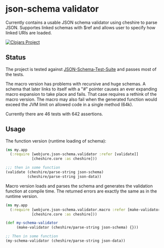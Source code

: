 # json-schema validator

Currently contains a usable JSON schema validator using cheshire to parse JSON.
Supportes linked schemas with $ref and allows user to specify
how linked URIs are loaded.

[![Clojars Project](http://clojars.org/webjure/json-schema/latest-version.svg)](http://clojars.org/webjure/json-schema)

## Status

The project is tested against [JSON-Schema-Test-Suite](https://github.com/json-schema-org/JSON-Schema-Test-Suite)
and passes most of the tests.

The macro version has problems with recursive and huge schemas.
A schema that later links to itself with a "#" pointer causes an ever expanding
macro expansion to take place and fails. That case requires a rethink of the
macro version. The macro may also fail when the generated function would exceed
the JVM limit on allowed code in a single method (64k).

Currently there are 46 tests with 642 assertions.


## Usage

The function version (runtime loading of schema):

```clojure
(ns my.app
  (:require [webjure.json-schema.validator :refer [validate]]
            [cheshire.core :as cheshire]))

;;; then in some function
(validate (cheshire/parse-string json-schema)
          (cheshire/parse-string json-data))

```

Macro version loads and parses the schema and generates the validation function at compile time.
The returned errors are exactly the same as in the runtime version.

```clojure
(ns my.app
  (:require [webjure.json-schema.validator.macro :refer [make-validator]]
            [cheshire.core :as cheshire]))

(def my-schema-validator
     (make-validator (cheshire/parse-string json-schema) {}))

;; Then in some function
(my-schema-validator (cheshire/parse-string json-data))
```